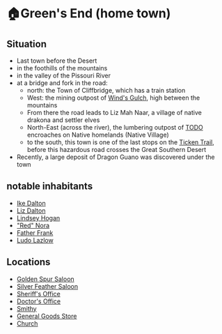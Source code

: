 # 🏠Green's End (home town)
## Situation
- Last town before the Desert
- in the foothills of the mountains
- in the valley of the Pissouri River
- at a bridge and fork in the road:
  - north: the Town of Cliffbridge, which has a train station
  - West: the mining outpost of [Wind's Gulch](/winds-gulch/mine-outpost.md), high between the mountains
  - From there the road leads to Liz Mah Naar, a village of native drakona and settler elves
  - North-East (across the river), the lumbering outpost of [TODO](/lumber-post/lumber-post.md) encroaches on Native homelands (Native Village)
  - to the south, this town is one of the last stops on the [Ticken Trail](/borderlands/ticken-trail.md), before this hazardous road crosses the Great Southern Desert
- Recently, a large deposit of Dragon Guano was discovered under the town
## notable inhabitants
- [Ike Dalton](/hometown/npc/ike-dalton.md)
- [Liz Dalton](/hometown/npc/liz-dalton.md)
- [Lindsey Hogan](/hometown/npc/sheriff.md)
- ["Red" Nora](/hometown/npc/nora.md)
- [Father Frank](/hometown/npc/priest.md)
- [Ludo Lazlow](/hometown/npc/ludo-lazlow.md)
## Locations
- [Golden Spur Saloon](/hometown/loc/golden-saloon.md)
- [Silver Feather Saloon](/hometown/loc/silver-saloon.md)
- [Sheriff's Office](/hometown/loc/sheriffs-office.md)
- [Doctor's Office](/hometown/loc/doctors-office.md)
- [Smithy](/hometown/loc/smithy.md)
- [General Goods Store](/hometown/loc/store.md)
- [Church](/hometown/loc/church.md)
